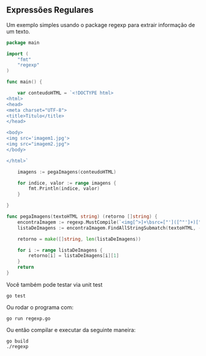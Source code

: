 ## Expressões Regulares

Um exemplo simples usando o package regexp para extrair informação de um texto.

```go
package main

import (
	"fmt"
	"regexp"
)

func main() {

	var conteudoHTML = `<!DOCTYPE html>
<html>
<head>
<meta charset="UTF-8">
<title>Titulo</title>
</head>

<body>
<img src='imagem1.jpg'>
<img src="imagem2.jpg">
</body>

</html>`

	imagens := pegaImagens(conteudoHTML)

	for indice, valor := range imagens {
		fmt.Println(indice, valor)
	}

}

func pegaImagens(textoHTML string) (retorno []string) {
	encontraImagem := regexp.MustCompile(`<img[^>]+\bsrc=["']([^"']+)["']`)
	listaDeImagens := encontraImagem.FindAllStringSubmatch(textoHTML, -1)

	retorno = make([]string, len(listaDeImagens))

	for i := range listaDeImagens {
		retorno[i] = listaDeImagens[i][1]
	}
	return
}
```

Você também pode testar via unit test

```
go test
```

Ou rodar o programa com:

```
go run regexp.go
```

Ou então compilar e executar da seguinte maneira:

```
go build
./regexp
```

